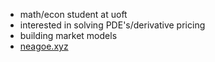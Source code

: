 - math/econ student at uoft
- interested in solving PDE's/derivative pricing
- building market models
- [neagoe.xyz](https://neagoe.xyz/)
<!---
3xela/3xela is a ✨ special ✨ repository because its `README.md` (this file) appears on your GitHub profile.
You can click the Preview link to take a look at your changes.
--->
